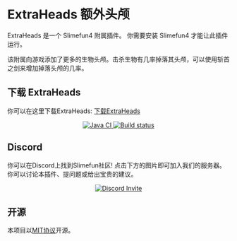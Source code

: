 # ExtraHeads 额外头颅

ExtraHeads 是一个 Slimefun4 附属插件。
你需要安装 Slimefun4 才能让此插件运行。

该附属向游戏添加了更多的生物头颅。击杀生物有几率掉落其头颅，可以使用斩首之剑来增加掉落头颅的几率。

## 下载 ExtraHeads

你可以在这里下载ExtraHeads: [下载ExtraHeads](https://builds.guizhanss.net/ybw0014/ExtraHeads-CN/master)

<p align="center">
  <a href="https://github.com/ybw0014/ExtraHeads-CN/actions/workflows/maven.yml">
    <img src="https://github.com/ybw0014/ExtraHeads-CN/actions/workflows/maven.yml/badge.svg" alt="Java CI"/>
  </a>

  <a href="https://builds.guizhanss.net/ybw0014/ExtraHeads-CN/master">
    <img src="https://builds.guizhanss.net/f/ybw0014/ExtraHeads-CN/master/badge.svg" alt="Build status"/>
  </a>
</p>

## Discord

你可以在Discord上找到Slimefun社区!
点击下方的图片即可加入我们的服务器。你可以讨论本插件、提问题或给出宝贵的建议。

<p align="center">
  <a href="https://discord.gg/fsD4Bkh">
    <img src="https://img.shields.io/discord/565557184348422174?color=7289DA&label=Discord&style=for-the-badge" alt="Discord Invite"/>
  </a>
</p>

## 开源
本项目以[MIT协议](/LICENSE)开源。
